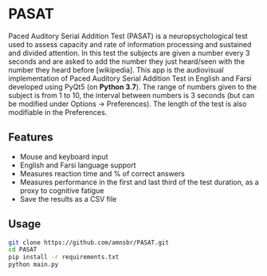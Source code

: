 # PASAT
Paced Auditory Serial Addition Test (PASAT) is a neuropsychological test used to assess capacity and rate of information processing and sustained and divided attention. In this test the subjects are given a number every 3 seconds and are asked to add the number they just heard/seen with the number they heard before [wikipedia].
This app is the audiovisual implementation of Paced Auditory Serial Addition Test in English and Farsi developed using PyQt5 (on **Python 3.7**). The range of numbers given to the subject is from 1 to 10, the interval between numbers is 3 seconds (but can be modified under Options -> Preferences). The length of the test is also modifiable in the Preferences.
## Features
 - Mouse and keyboard input
 - English and Farsi language support
 - Measures reaction time and % of correct answers
 - Measures performance in the first and last third of the test duration, as a proxy to cognitive fatigue
 - Save the results as a CSV file
## Usage
~~~bash
git clone https://github.com/amnsbr/PASAT.git 
cd PASAT
pip install -r requirements.txt
python main.py
~~~
